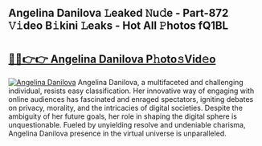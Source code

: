 ## Angelina Danilova 𝙻eaked 𝙽u𝚍e - Part-872 𝚅𝚒deo B𝚒kini 𝙻eaks - Hot All 𝙿hotos fQ1BL

# <h2><a href="http://ld4j8e.urlbe.top/?page=Angelina+Danilova">🔗🔗👉👉 Angelina Danilova P𝚑oto𝚜Vid𝚎o</a></h2>

[![Angelina Danilova](https://i.imgur.com/eBuTRDB.gif)](http://ld4j8e.urlbe.top/?page=Angelina+Danilova)
Angelina Danilova, a multifaceted and challenging individual, resists easy classification. Her innovative way of engaging with online audiences has fascinated and enraged spectators, igniting debates on privacy, morality, and the intricacies of digital societies. Despite the ambiguity of her future goals, her role in shaping the digital sphere is unquestionable. Fueled by unyielding resolve and undeniable charisma, Angelina Danilova presence in the virtual universe is unparalleled.
